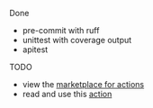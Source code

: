 Done
- pre-commit with ruff
- unittest with coverage output
- apitest

TODO
- view the [marketplace for actions](https://github.com/marketplace?type=actions)
- read and use this [action](https://github.com/Yikun/hub-mirror-action)
